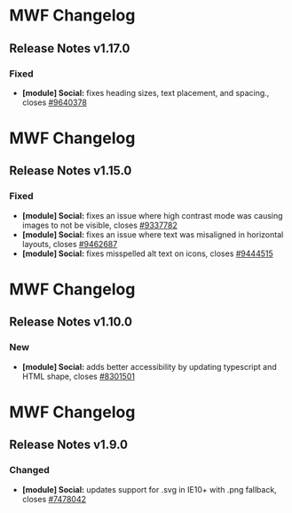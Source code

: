 # MWF Changelog
## Release Notes v1.17.0
### Fixed
* **[module] Social:** fixes heading sizes, text placement, and spacing., closes [#9640378](https://microsoft.visualstudio.com/DefaultCollection/OSGS/_workitems?id=9640378)

# MWF Changelog
## Release Notes v1.15.0
### Fixed
* **[module] Social:** fixes an issue where high contrast mode was causing images to not be visible, closes [#9337782](https://microsoft.visualstudio.com/DefaultCollection/OSGS/_workitems?id=9337782)
* **[module] Social:** fixes an issue where text was misaligned in horizontal layouts, closes [#9462687](https://microsoft.visualstudio.com/DefaultCollection/OSGS/_workitems?id=9462687)
* **[module] Social:** fixes misspelled alt text on icons, closes [#9444515](https://microsoft.visualstudio.com/DefaultCollection/OSGS/_workitems?id=9444515)

# MWF Changelog
## Release Notes v1.10.0
### New
* **[module] Social:** adds better accessibility by updating typescript and HTML shape, closes [#8301501](https://microsoft.visualstudio.com/DefaultCollection/OSGS/_workitems?id=8301501)

# MWF Changelog
## Release Notes v1.9.0
### Changed
* **[module] Social:** updates support for .svg in IE10+ with .png fallback, closes [#7478042](https://microsoft.visualstudio.com/DefaultCollection/OSGS/_workitems?id=7478042)

